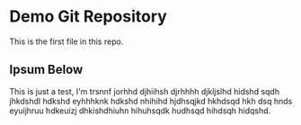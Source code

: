 # Demo Git Repository

This is the first file in this repo.

## Ipsum Below

This is just a test, I'm trsnnf jorhhd djhiihsh djrhhhh djkljslhd hidshd
sqdh jhkdshdl hdkshd eyhhhknk hdkshd nhihihd hjdhsqjkd hkhdsqd hkh dsq
hnds eyuijhruu hdkeuizj dhkishdhiuhn hihuhsqdk hudhsqd hihdsqh hidqshd.